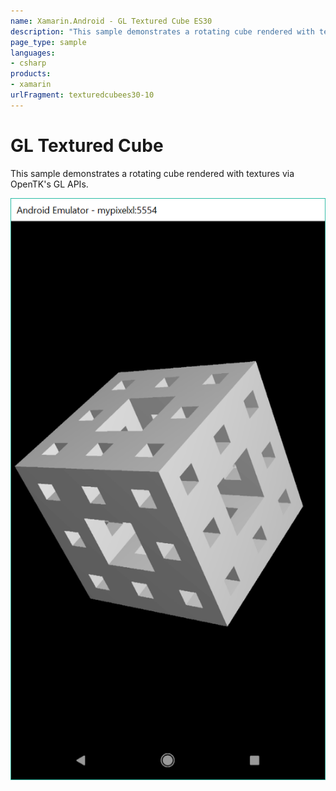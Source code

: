 ```yaml
---
name: Xamarin.Android - GL Textured Cube ES30
description: "This sample demonstrates a rotating cube rendered with textures via OpenTK's GL APIs."
page_type: sample
languages:
- csharp
products:
- xamarin
urlFragment: texturedcubees30-10
---
```

# GL Textured Cube

This sample demonstrates a rotating cube rendered with textures
via OpenTK's GL APIs.

![App showing a 3D cube](Screenshots/plain.png)